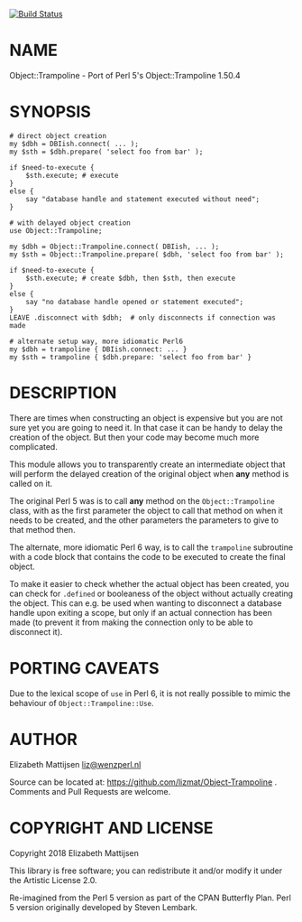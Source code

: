 [![Build Status](https://travis-ci.org/lizmat/Object-Trampoline.svg?branch=master)](https://travis-ci.org/lizmat/Object-Trampoline)

NAME
====

Object::Trampoline - Port of Perl 5's Object::Trampoline 1.50.4

SYNOPSIS
========

    # direct object creation
    my $dbh = DBIish.connect( ... );
    my $sth = $dbh.prepare( 'select foo from bar' );

    if $need-to-execute {
        $sth.execute; # execute
    }
    else {
        say "database handle and statement executed without need";
    }

    # with delayed object creation
    use Object::Trampoline;
     
    my $dbh = Object::Trampoline.connect( DBIish, ... );
    my $sth = Object::Trampoline.prepare( $dbh, 'select foo from bar' );

    if $need-to-execute {
        $sth.execute; # create $dbh, then $sth, then execute
    }
    else {
        say "no database handle opened or statement executed";
    }
    LEAVE .disconnect with $dbh;  # only disconnects if connection was made

    # alternate setup way, more idiomatic Perl6
    my $dbh = trampoline { DBIish.connect: ... }
    my $sth = trampoline { $dbh.prepare: 'select foo from bar' }

DESCRIPTION
===========

There are times when constructing an object is expensive but you are not sure yet you are going to need it. In that case it can be handy to delay the creation of the object. But then your code may become much more complicated.

This module allows you to transparently create an intermediate object that will perform the delayed creation of the original object when **any** method is called on it.

The original Perl 5 was is to call **any** method on the `Object::Trampoline` class, with as the first parameter the object to call that method on when it needs to be created, and the other parameters the parameters to give to that method then.

The alternate, more idiomatic Perl 6 way, is to call the `trampoline` subroutine with a code block that contains the code to be executed to create the final object.

To make it easier to check whether the actual object has been created, you can check for `.defined` or booleaness of the object without actually creating the object. This can e.g. be used when wanting to disconnect a database handle upon exiting a scope, but only if an actual connection has been made (to prevent it from making the connection only to be able to disconnect it).

PORTING CAVEATS
===============

Due to the lexical scope of `use` in Perl 6, it is not really possible to mimic the behaviour of `Object::Trampoline::Use`.

AUTHOR
======

Elizabeth Mattijsen <liz@wenzperl.nl>

Source can be located at: https://github.com/lizmat/Object-Trampoline . Comments and Pull Requests are welcome.

COPYRIGHT AND LICENSE
=====================

Copyright 2018 Elizabeth Mattijsen

This library is free software; you can redistribute it and/or modify it under the Artistic License 2.0.

Re-imagined from the Perl 5 version as part of the CPAN Butterfly Plan. Perl 5 version originally developed by Steven Lembark.

